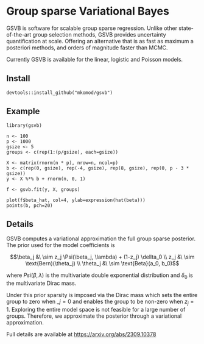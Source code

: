 # Group sparse Variational Bayes

GSVB is software for scalable group sparse regression. Unlike other state-of-the-art group selection methods, GSVB provides uncertainty quantification at scale. Offering an alternative that is as fast as maximum a posteriori methods, and orders of magnitude faster than MCMC.

Currently GSVB is available for the linear, logistic and Poisson models. 

## Install

```
devtools::install_github("mkomod/gsvb")
```

## Example


```{R}
library(gsvb)

n <- 100
p <- 1000
gsize <- 5
groups <- c(rep(1:(p/gsize), each=gsize))

X <- matrix(rnorm(n * p), nrow=n, ncol=p)
b <- c(rep(0, gsize), rep(-4, gsize), rep(8, gsize), rep(0, p - 3 * gsize))
y <- X %*% b + rnorm(n, 0, 1)

f <- gsvb.fit(y, X, groups)

plot(f$beta_hat, col=4, ylab=expression(hat(beta)))
points(b, pch=20)
```


## Details

GSVB computes a variational approximation the full group sparse posterior. The prior used for the model coefficients is

```math
\beta_j &\ \sim z_j \Psi(\beta_j, \lambda) + (1-z_j) \dellta_0 \\
z_j &\ \sim \text{Bern)(\theta_j) \\
\theta_j &\ \sim \text{Beta}(a_0, b_0)
```

where $Psi(\beta, \lambda)$ is the multivariate double exponential distribution and $\delta_0$ is the multivariate Dirac mass. 

Under this prior sparsity is imposed via the Dirac mass which sets the entire group to zero when $\_j = 0$ and enables the group to be non-zero when $z_j = 1$. Exploring the entire model space is not feasible for a large number of groups. Therefore, we approximate the posterior through a variational approximation.

Full details are available at https://arxiv.org/abs/2309.10378


